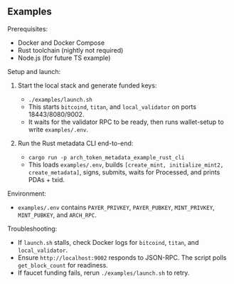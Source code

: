## Examples

Prerequisites:

- Docker and Docker Compose
- Rust toolchain (nightly not required)
- Node.js (for future TS example)

Setup and launch:

1. Start the local stack and generate funded keys:
   - `./examples/launch.sh`
   - This starts `bitcoind`, `titan`, and `local_validator` on ports 18443/8080/9002.
   - It waits for the validator RPC to be ready, then runs wallet-setup to write `examples/.env`.

2. Run the Rust metadata CLI end-to-end:
   - `cargo run -p arch_token_metadata_example_rust_cli`
   - This loads `examples/.env`, builds `[create_mint, initialize_mint2, create_metadata]`, signs, submits, waits for Processed, and prints PDAs + txid.

Environment:

- `examples/.env` contains `PAYER_PRIVKEY`, `PAYER_PUBKEY`, `MINT_PRIVKEY`, `MINT_PUBKEY`, and `ARCH_RPC`.

Troubleshooting:

- If `launch.sh` stalls, check Docker logs for `bitcoind`, `titan`, and `local_validator`.
- Ensure `http://localhost:9002` responds to JSON-RPC. The script polls `get_block_count` for readiness.
- If faucet funding fails, rerun `./examples/launch.sh` to retry.
